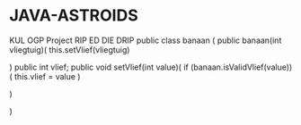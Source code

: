 # JAVA-ASTROIDS
KUL OGP Project
RIP ED DIE DRIP
public class banaan (
public banaan(int vliegtuig)(
this.setVlief(vliegtuig)

)
public int vlief;
public void setVlief(int value)(
  if (banaan.isValidVlief(value))(
    this.vlief = value
)

)


)
